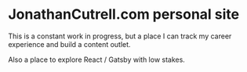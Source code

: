 # JonathanCutrell.com personal site

This is a constant work in progress, but a place
I can track my career experience and build a
content outlet.

Also a place to explore React / Gatsby with
low stakes.
